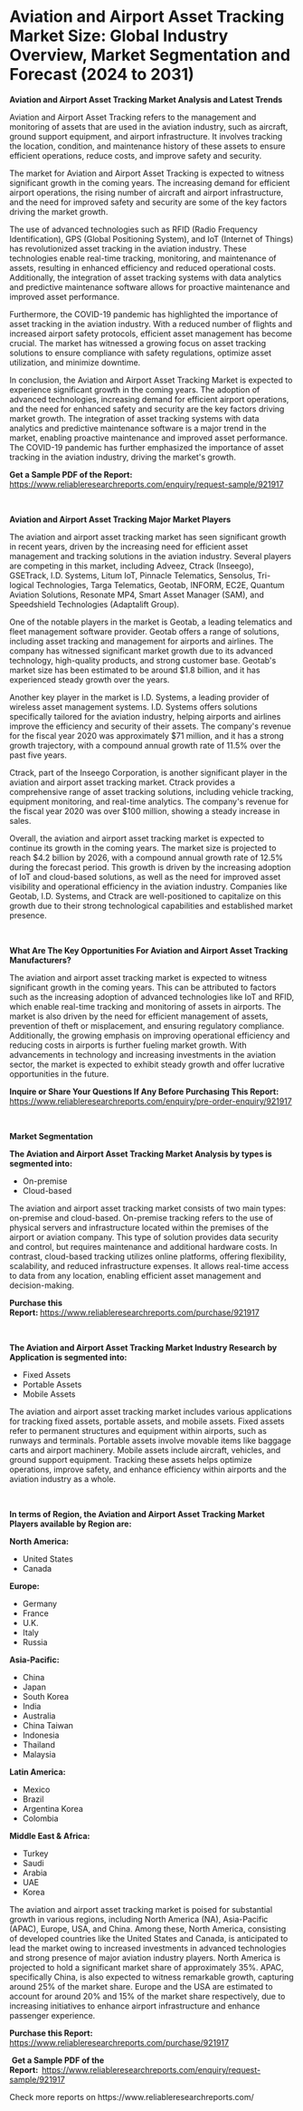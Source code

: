 <p><h1>Aviation and Airport Asset Tracking Market Size: Global Industry Overview, Market Segmentation and Forecast (2024 to 2031)</h1></p><p><strong>Aviation and Airport Asset Tracking Market Analysis and Latest Trends</strong></p>
<p><p>Aviation and Airport Asset Tracking refers to the management and monitoring of assets that are used in the aviation industry, such as aircraft, ground support equipment, and airport infrastructure. It involves tracking the location, condition, and maintenance history of these assets to ensure efficient operations, reduce costs, and improve safety and security.</p><p>The market for Aviation and Airport Asset Tracking is expected to witness significant growth in the coming years. The increasing demand for efficient airport operations, the rising number of aircraft and airport infrastructure, and the need for improved safety and security are some of the key factors driving the market growth.</p><p>The use of advanced technologies such as RFID (Radio Frequency Identification), GPS (Global Positioning System), and IoT (Internet of Things) has revolutionized asset tracking in the aviation industry. These technologies enable real-time tracking, monitoring, and maintenance of assets, resulting in enhanced efficiency and reduced operational costs. Additionally, the integration of asset tracking systems with data analytics and predictive maintenance software allows for proactive maintenance and improved asset performance.</p><p>Furthermore, the COVID-19 pandemic has highlighted the importance of asset tracking in the aviation industry. With a reduced number of flights and increased airport safety protocols, efficient asset management has become crucial. The market has witnessed a growing focus on asset tracking solutions to ensure compliance with safety regulations, optimize asset utilization, and minimize downtime.</p><p>In conclusion, the Aviation and Airport Asset Tracking Market is expected to experience significant growth in the coming years. The adoption of advanced technologies, increasing demand for efficient airport operations, and the need for enhanced safety and security are the key factors driving market growth. The integration of asset tracking systems with data analytics and predictive maintenance software is a major trend in the market, enabling proactive maintenance and improved asset performance. The COVID-19 pandemic has further emphasized the importance of asset tracking in the aviation industry, driving the market's growth.</p></p>
<p><strong>Get a Sample PDF of the Report:&nbsp;</strong> <a href="https://www.reliableresearchreports.com/enquiry/request-sample/921917">https://www.reliableresearchreports.com/enquiry/request-sample/921917</a></p>
<p>&nbsp;</p>
<p><strong>Aviation and Airport Asset Tracking Major Market Players</strong></p>
<p><p>The aviation and airport asset tracking market has seen significant growth in recent years, driven by the increasing need for efficient asset management and tracking solutions in the aviation industry. Several players are competing in this market, including Adveez, Ctrack (Inseego), GSETrack, I.D. Systems, Litum IoT, Pinnacle Telematics, Sensolus, Tri-logical Technologies, Targa Telematics, Geotab, INFORM, EC2E, Quantum Aviation Solutions, Resonate MP4, Smart Asset Manager (SAM), and Speedshield Technologies (Adaptalift Group).</p><p>One of the notable players in the market is Geotab, a leading telematics and fleet management software provider. Geotab offers a range of solutions, including asset tracking and management for airports and airlines. The company has witnessed significant market growth due to its advanced technology, high-quality products, and strong customer base. Geotab's market size has been estimated to be around $1.8 billion, and it has experienced steady growth over the years.</p><p>Another key player in the market is I.D. Systems, a leading provider of wireless asset management systems. I.D. Systems offers solutions specifically tailored for the aviation industry, helping airports and airlines improve the efficiency and security of their assets. The company's revenue for the fiscal year 2020 was approximately $71 million, and it has a strong growth trajectory, with a compound annual growth rate of 11.5% over the past five years.</p><p>Ctrack, part of the Inseego Corporation, is another significant player in the aviation and airport asset tracking market. Ctrack provides a comprehensive range of asset tracking solutions, including vehicle tracking, equipment monitoring, and real-time analytics. The company's revenue for the fiscal year 2020 was over $100 million, showing a steady increase in sales.</p><p>Overall, the aviation and airport asset tracking market is expected to continue its growth in the coming years. The market size is projected to reach $4.2 billion by 2026, with a compound annual growth rate of 12.5% during the forecast period. This growth is driven by the increasing adoption of IoT and cloud-based solutions, as well as the need for improved asset visibility and operational efficiency in the aviation industry. Companies like Geotab, I.D. Systems, and Ctrack are well-positioned to capitalize on this growth due to their strong technological capabilities and established market presence.</p></p>
<p>&nbsp;</p>
<p><strong>What Are The Key Opportunities For Aviation and Airport Asset Tracking Manufacturers?</strong></p>
<p><p>The aviation and airport asset tracking market is expected to witness significant growth in the coming years. This can be attributed to factors such as the increasing adoption of advanced technologies like IoT and RFID, which enable real-time tracking and monitoring of assets in airports. The market is also driven by the need for efficient management of assets, prevention of theft or misplacement, and ensuring regulatory compliance. Additionally, the growing emphasis on improving operational efficiency and reducing costs in airports is further fueling market growth. With advancements in technology and increasing investments in the aviation sector, the market is expected to exhibit steady growth and offer lucrative opportunities in the future.</p></p>
<p><strong>Inquire or Share Your Questions If Any Before Purchasing This Report:</strong> <a href="https://www.reliableresearchreports.com/enquiry/pre-order-enquiry/921917">https://www.reliableresearchreports.com/enquiry/pre-order-enquiry/921917</a></p>
<p>&nbsp;</p>
<p><strong>Market Segmentation</strong></p>
<p><strong>The Aviation and Airport Asset Tracking Market Analysis by types is segmented into:</strong></p>
<p><ul><li>On-premise</li><li>Cloud-based</li></ul></p>
<p><p>The aviation and airport asset tracking market consists of two main types: on-premise and cloud-based. On-premise tracking refers to the use of physical servers and infrastructure located within the premises of the airport or aviation company. This type of solution provides data security and control, but requires maintenance and additional hardware costs. In contrast, cloud-based tracking utilizes online platforms, offering flexibility, scalability, and reduced infrastructure expenses. It allows real-time access to data from any location, enabling efficient asset management and decision-making.</p></p>
<p><strong>Purchase this Report:&nbsp;</strong><a href="https://www.reliableresearchreports.com/purchase/921917">https://www.reliableresearchreports.com/purchase/921917</a></p>
<p>&nbsp;</p>
<p><strong>The Aviation and Airport Asset Tracking Market Industry Research by Application is segmented into:</strong></p>
<p><ul><li>Fixed Assets</li><li>Portable Assets</li><li>Mobile Assets</li></ul></p>
<p><p>The aviation and airport asset tracking market includes various applications for tracking fixed assets, portable assets, and mobile assets. Fixed assets refer to permanent structures and equipment within airports, such as runways and terminals. Portable assets involve movable items like baggage carts and airport machinery. Mobile assets include aircraft, vehicles, and ground support equipment. Tracking these assets helps optimize operations, improve safety, and enhance efficiency within airports and the aviation industry as a whole.</p></p>
<p>&nbsp;</p>
<p><strong>In terms of Region, the Aviation and Airport Asset Tracking Market Players available by Region are:</strong></p>
<p>
    <p> <strong> North America: </strong>
        <ul>
            <li>United States</li>
            <li>Canada</li>
        </ul>
        </p> 
    <p> <strong> Europe: </strong>
        <ul>
            <li>Germany</li>
            <li>France</li>
            <li>U.K.</li>
            <li>Italy</li>
            <li>Russia</li>
        </ul>
        </p> 
    <p> <strong> Asia-Pacific: </strong>
        <ul>
            <li>China</li>
            <li>Japan</li>
            <li>South Korea</li>
            <li>India</li>
            <li>Australia</li>
            <li>China Taiwan</li>
            <li>Indonesia</li>
            <li>Thailand</li>
            <li>Malaysia</li>
        </ul>
        </p> 
    <p> <strong> Latin America: </strong>
        <ul>
            <li>Mexico</li>
            <li>Brazil</li>
            <li>Argentina Korea</li>
            <li>Colombia</li>
        </ul>
        </p> 
    <p> <strong> Middle East & Africa: </strong>
        <ul>
            <li>Turkey</li>
            <li>Saudi</li>
            <li>Arabia</li>
            <li>UAE</li>
            <li>Korea</li>
        </ul>
    </p>
    </p>
<p><p>The aviation and airport asset tracking market is poised for substantial growth in various regions, including North America (NA), Asia-Pacific (APAC), Europe, USA, and China. Among these, North America, consisting of developed countries like the United States and Canada, is anticipated to lead the market owing to increased investments in advanced technologies and strong presence of major aviation industry players. North America is projected to hold a significant market share of approximately 35%. APAC, specifically China, is also expected to witness remarkable growth, capturing around 25% of the market share. Europe and the USA are estimated to account for around 20% and 15% of the market share respectively, due to increasing initiatives to enhance airport infrastructure and enhance passenger experience.</p></p>
<p><strong>Purchase this Report: </strong><a href="https://www.reliableresearchreports.com/purchase/921917">https://www.reliableresearchreports.com/purchase/921917</a></p>
<p>&nbsp;<strong>Get a Sample PDF of the Report:&nbsp;&nbsp;</strong><a href="https://www.reliableresearchreports.com/enquiry/request-sample/921917">https://www.reliableresearchreports.com/enquiry/request-sample/921917</a></p>
<p><strong></strong></p>
<p>Check more reports on https://www.reliableresearchreports.com/</p>